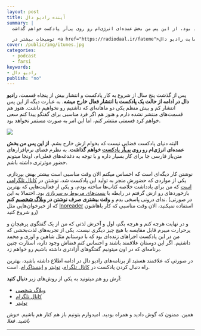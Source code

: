 ```yaml
---
layout: post
title: آینده رادیو دال
summary: |
  با انتشار قسمت چهل و هشت، رادیو دال از حالت یک پادکست با انتشار فعال خارج میشه. به عبارت دیگه از این پس انتشار کم و بیش منظم یکی دو ماهانه‌ای که تا قسمت قبل داشتیم رو نخواهیم داشت. هنوز هم اگر فرد مناسبی برای گفتگو پیدا کنم سعی خواهم کرد قسمتی منتشر کنم، اما این امر به صورت مستمر نخواهد بود. از این پس من بخش عمده‌ای انرژی‌ام رو روی پی‌آر پادکست خواهم گذاشت.

  توضیحات بیشتر در <a href="https://radiodaal.ir/fateme">سایت رادیو دال</a>.
cover: /public/img/itunes.jpg
categories:
  - podcast
  - farsi
keywords:
- رادیو دال
publish: "no"
---
```


پس از گذشت پنج سال از شروع به کار پادکست و انتشار بیش از پنجاه قسمت، **رادیو دال در ادامه از حالت یک پادکست با انتشار فعال خارج میشه**. به عبارت دیگه از این پس انتشار کم و بیش منظم یکی دو ماهانه‌ای که داشتیم رو نخواهیم داشت. هنوز هم قسمت‌های منتشر نشده دارم و هنوز هم اگر فرد مناسبی برای گفتگو پیدا کنم سعی خواهم کرد قسمتی منتشر کنم، اما این امر به صورت مستمر نخواهد بود.

<img src="{{site.baseurl}}/public/img/daal-update/PR.jpg" class="small-right-cover"/>

البته دنیای پادکست فضایی نیست که بخوام ازش خارج بشم. **از این پس من بخش عمده‌ای انرژی‌ام رو روی [پی‌آر پادکست](https://telegram.me/prpodcast) خواهم گذاشت**. به نظرم فضای نرم‌افزارهای متن‌باز فارسی جا برای کار بسیار داره و با توجه به دغدغه‌های فعلی‌ام، اونجا میتونم حضور موثرتری داشته باشم.

<!-- more -->

نوشتن کار دیگه‌ای است که احساس میکنم الان وقت مناسبی است بیشتر بهش بپردازم. یکی از مواردی که حضورش منجر به تولید این پادکست شد، نوشتن در [کانال تلگرامی است](https://t.me/arashseyeholes) که من برای یادداشت خلاصه کتاب‌ها ساخته بودم، و یکی از فعالیت‌هایی که بهترین بازخوردهای رو ازش گرفتم در رابطه با [پست‌های مربوط به سربازی](https://arashtaher.ir/blog/six-years/) بود. احتمالا به این ندای درونی پاسخی بدم و **وقت بیشتری صرف نوشتن در [وبلاگ شخصیم](https://arashtaher.ir/) کنم**.
(در صورتی که از خبرخوان‌هایی مثل [Inoreader](https://www.inoreader.com/) استفاده نمیکنید، الان وقت مناسبی که کار باهاشون رو شروع کنید)

<!-- <img src="{{site.baseurl}}/public/img/daal-update/atomic-logo.jpg" class="small-cover"/>

پیش از این با بچه‌های استرینگ‌کست روی **ساخت یک مجموعه پادکست به نام [جنگ‌های هسته‌ای](https://atomicwarseries.com/)** کار کردیم. جزو اولین مجموعه پادکست‌های پریمیوم بود که [بر روی تلگرام عرضه شد](https://t.me/atomicWarsBot) و استقبال خوبی ازش صورت گرفت. امیدوارم بتونم اونجا فعالیتم رو بیشتر کنم تا فصل دوم این مجموعه رو هم منتشر کنیم. -->

و در نهایت هرچه کنم و هرچه بگم، اول و آخرش لذتی که من از یک گفتگوی پرهیجان و پرحرارت میبرم قابل مقایسه با هیچ چیز دیگری نیست. یکی از تجربه‌های لذت‌بخشی که من در این پادکست اجراهای زنده‌ای بود که با دوستانم مثل شاهین و اوزی و محمد داشتیم. اگر این دوستان علاقمند باشند و احساس کنم فضاش وجود داره، استارت چنین برنامه‌ای که در اون میتونیم گفتگوهای آزادتری داشته باشیم رو خواهم زد.

در صورتی که علاقمند هستید از برنامه‌های رادیو دال در ادامه اطلاع داشته باشید، بهترین راه دنبال کردن پادکست در 
[کانال تلگرام](https://t.me/radioDaal)، [توئیتر](https://twitter.com/radioDaal) و [اینستاگرام](https://www.instagram.com/radioDaal).
 است.

آرش رو هم میتونید به یکی از روش‌های زیر **دنبال کنید**:
- [وبلاگ شخصی](https://arashtaher.ir/)
- [کانال تلگرام](https://t.me/arashseyeholes)
- [توئیتر](https://twitter.com/arashthr)

همین. ممنون که گوش دادید و همراه بودید. امیدوارم بتونیم باز هم کنار هم باشیم. *خوش باشید. فعلا*

---
